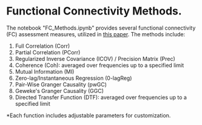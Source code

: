 # Functional Connectivity Methods.
The notebook "FC_Methods.ipynb" provides several functional connectivity (FC) assessment measures, utilized in [this paper](https://www.biorxiv.org/content/10.1101/2024.09.29.615715v1.abstract). The methods include:

1. Full Correlation (Corr)
2. Partial Correlation (PCorr)
3. Regularized Inverse Covariance (ICOV) / Precision Matrix (Prec)
4. Coherence (Coh): averaged over frequencies up to a specified limit
5. Mutual Information (MI)
6. Zero-lag/Instantaneous Regression (0-lagReg)
7. Pair-Wise Granger Causality (pwGC)
8. Geweke's Granger Causality (GGC)
9. Directed Transfer Function (DTF): averaged over frequencies up to a specified limit

*Each function includes adjustable parameters for customization.
